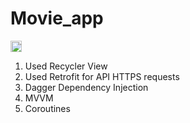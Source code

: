 # Movie_app

<a href="https://badge.fury.io/py/tensorflow"><img src="https://badge.fury.io/py/tensorflow.svg" alt="PyPI version" height="18"></a>


1. Used Recycler View
2. Used Retrofit for API HTTPS requests
3. Dagger Dependency Injection
4. MVVM
5. Coroutines
